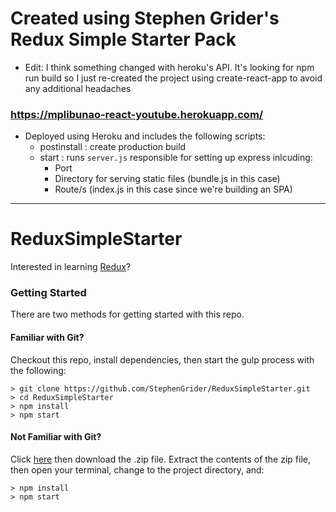 # Created using Stephen Grider's Redux Simple Starter Pack

- Edit: I think something changed with heroku's API. It's looking for npm run build so I just re-created the project using create-react-app to avoid any additional headaches

###  https://mplibunao-react-youtube.herokuapp.com/

- Deployed using Heroku and includes the following scripts:
  - postinstall : create production build
  - start : runs `server.js` responsible for setting up express inlcuding:
    - Port
    - Directory for serving static files (bundle.js in this case)
    - Route/s (index.js in this case since we're building an SPA)

<hr>

# ReduxSimpleStarter

Interested in learning [Redux](https://www.udemy.com/react-redux/)?

### Getting Started

There are two methods for getting started with this repo.

#### Familiar with Git?
Checkout this repo, install dependencies, then start the gulp process with the following:

```
> git clone https://github.com/StephenGrider/ReduxSimpleStarter.git
> cd ReduxSimpleStarter
> npm install
> npm start
```

#### Not Familiar with Git?
Click [here](https://github.com/StephenGrider/ReactStarter/releases) then download the .zip file.  Extract the contents of the zip file, then open your terminal, change to the project directory, and:

```
> npm install
> npm start
```
